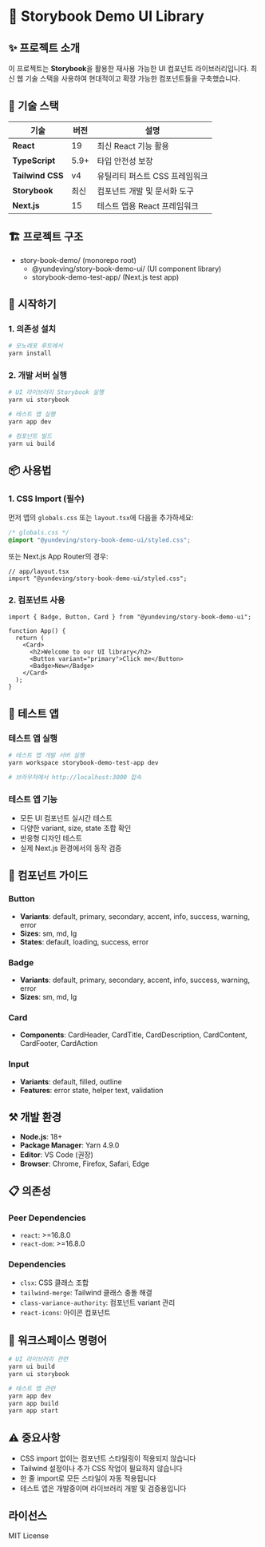 # 🎨 Storybook Demo UI Library

## ✨ 프로젝트 소개

이 프로젝트는 **Storybook**을 활용한 재사용 가능한 UI 컴포넌트 라이브러리입니다. 최신 웹 기술 스택을 사용하여 현대적이고 확장 가능한 컴포넌트들을 구축했습니다.

## 🚀 기술 스택

| 기술             | 버전 | 설명                           |
| ---------------- | ---- | ------------------------------ |
| **React**        | 19   | 최신 React 기능 활용           |
| **TypeScript**   | 5.9+ | 타입 안전성 보장               |
| **Tailwind CSS** | v4   | 유틸리티 퍼스트 CSS 프레임워크 |
| **Storybook**    | 최신 | 컴포넌트 개발 및 문서화 도구   |
| **Next.js**      | 15   | 테스트 앱용 React 프레임워크   |

## 🏗️ 프로젝트 구조

- story-book-demo/ (monorepo root)
  - @yundeving/story-book-demo-ui/ (UI component library)
  - storybook-demo-test-app/ (Next.js test app)

## 🚀 시작하기

### 1. 의존성 설치

```bash
# 모노레포 루트에서
yarn install
```

### 2. 개발 서버 실행

```bash
# UI 라이브러리 Storybook 실행
yarn ui storybook

# 테스트 앱 실행
yarn app dev

# 컴포넌트 빌드
yarn ui build
```

## 📦 사용법

### 1. CSS Import (필수)

먼저 앱의 `globals.css` 또는 `layout.tsx`에 다음을 추가하세요:

```css
/* globals.css */
@import "@yundeving/story-book-demo-ui/styled.css";
```

또는 Next.js App Router의 경우:

```tsx
// app/layout.tsx
import "@yundeving/story-book-demo-ui/styled.css";
```

### 2. 컴포넌트 사용

```tsx
import { Badge, Button, Card } from "@yundeving/story-book-demo-ui";

function App() {
  return (
    <Card>
      <h2>Welcome to our UI library</h2>
      <Button variant="primary">Click me</Button>
      <Badge>New</Badge>
    </Card>
  );
}
```

## 🧪 테스트 앱

### 테스트 앱 실행

```bash
# 테스트 앱 개발 서버 실행
yarn workspace storybook-demo-test-app dev

# 브라우저에서 http://localhost:3000 접속
```

### 테스트 앱 기능

- 모든 UI 컴포넌트 실시간 테스트
- 다양한 variant, size, state 조합 확인
- 반응형 디자인 테스트
- 실제 Next.js 환경에서의 동작 검증

## 🎨 컴포넌트 가이드

### Button

- **Variants**: default, primary, secondary, accent, info, success, warning, error
- **Sizes**: sm, md, lg
- **States**: default, loading, success, error

### Badge

- **Variants**: default, primary, secondary, accent, info, success, warning, error
- **Sizes**: sm, md, lg

### Card

- **Components**: CardHeader, CardTitle, CardDescription, CardContent, CardFooter, CardAction

### Input

- **Variants**: default, filled, outline
- **Features**: error state, helper text, validation

## ⚒️ 개발 환경

- **Node.js**: 18+
- **Package Manager**: Yarn 4.9.0
- **Editor**: VS Code (권장)
- **Browser**: Chrome, Firefox, Safari, Edge

## 📋 의존성

### Peer Dependencies

- `react`: >=16.8.0
- `react-dom`: >=16.8.0

### Dependencies

- `clsx`: CSS 클래스 조합
- `tailwind-merge`: Tailwind 클래스 충돌 해결
- `class-variance-authority`: 컴포넌트 variant 관리
- `react-icons`: 아이콘 컴포넌트

## 🎯 워크스페이스 명령어

```bash
# UI 라이브러리 관련
yarn ui build
yarn ui storybook

# 테스트 앱 관련
yarn app dev
yarn app build
yarn app start

```

## ⚠️ 중요사항

- CSS import 없이는 컴포넌트 스타일링이 적용되지 않습니다
- Tailwind 설정이나 추가 CSS 작업이 필요하지 않습니다
- 한 줄 import로 모든 스타일이 자동 적용됩니다
- 테스트 앱은 개발중이며 라이브러리 개발 및 검증용입니다

## 라이선스

MIT License
